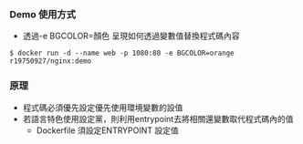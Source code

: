 ### Demo 使用方式
- 透過-e BGCOLOR=顏色 呈現如何透過變數值替換程式碼內容
```
$ docker run -d --name web -p 1080:80 -e BGCOLOR=orange r19750927/nginx:demo
```


### 原理
- 程式碼必須優先設定優先使用環境變數的設值 
- 若語言特色使用設定黨，則利用entrypoint去將相關還變數取代程式碼內的值
  - Dockerfile 須設定ENTRYPOINT 設定值




